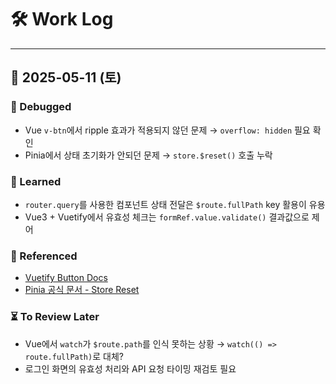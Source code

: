 # 🛠 Work Log

---

## 📅 2025-05-11 (토)

### 🐞 Debugged

- Vue `v-btn`에서 ripple 효과가 적용되지 않던 문제 → `overflow: hidden` 필요 확인
- Pinia에서 상태 초기화가 안되던 문제 → `store.$reset()` 호출 누락

### 📘 Learned

- `router.query`를 사용한 컴포넌트 상태 전달은 `$route.fullPath` key 활용이 유용
- Vue3 + Vuetify에서 유효성 체크는 `formRef.value.validate()` 결과값으로 제어

### 🔖 Referenced

- [Vuetify Button Docs](https://vuetifyjs.com/en/api/v-btn/)
- [Pinia 공식 문서 - Store Reset](https://pinia.vuejs.org/core-concepts/state.html#resetting-the-state)

### ⏳ To Review Later

- Vue에서 `watch`가 `$route.path`를 인식 못하는 상황 → `watch(() => route.fullPath)`로 대체?
- 로그인 화면의 유효성 처리와 API 요청 타이밍 재검토 필요
